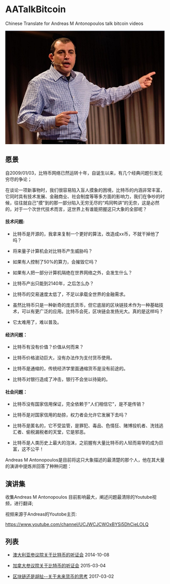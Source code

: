 # AATalkBitcoin

Chinese Translate for Andreas M Antonopoulos talk bitcoin videos

![logo](asserts/AA.jpg)

## 愿景

自2009/01/03，比特币网络已然运转十年，自诞生以来，有几个经典问题引发无穷尽的争论；

在谈论一项新事物时，我们很容易陷入盲人摸象的困境，比特币的内涵非常丰富，它同时具有技术发展、金融商业、社会制度等等多方面的影响力，我们在争吵的时候，往往就自己"摸"到的那一部分陷入无穷无尽的“鸡同鸭讲”的无奈，这是必然的，对于一个次世代技术而言，这世界上有谁能把握这只大象的全部呢？


#### 技术问题:

* 比特币是开源的，我拿来复制一个更好的算法，改造成xx币，不就干掉他了吗？

* 将来量子计算机会对比特币产生威胁吗？

* 如果有人控制了50%的算力，会摧毁它吗？

* 如果有人把一部分计算机隔绝在世界网络之外，会发生什么？

* 比特币产出只能到2140年，之后怎么办？

* 比特币的交易速度太低了，不足以承载全世界的金融需求。

* 虽然比特币只是一种新奇的庞氏货币，但它底层的区块链技术作为一种基础技术，可以有更广泛的应用。比特币会死，区块链会发扬光大。真的是这样吗？

* 它太难用了，难以普及。

#### 经济问题：

* 比特币有没有价值？价值从何而来？

* 比特币价格波动巨大，没有办法作为支付货币使用。

* 比特币是通缩的，传统经济学里面通缩货币是没有前途的。

* 比特币对银行造成了冲击，银行不会坐以待毙的。

#### 社会问题：

* 比特币没有国家信用保证，完全依赖于"人们相信它"，是不是传销？

* 比特币是对国家信用的劫掠，权力者会允许它发展下去吗？

* 比特币是匿名的，它不受监管，是罪犯、毒品、色情狂、赌博投机者、洗钱逃汇者、偷税漏税者的天堂，它是邪恶。

* 比特币是人类历史上最大的泡沫，之前握有大量比特币的人轻而易举的成为巨富，这不公平！

Andreas M Antonopoulos是目前将这只大象描述的最清楚的那个人，他在其大量的演讲中提炼并回答了种种问题：

## 演讲集

收集Andreas M Antonopoulos 目前影响最大，阐述问题最清除的Youtube视频，进行翻译;

视频来源于Andreas的Youtobe主页:

https://www.youtube.com/channel/UCJWCJCWOxBYSi5DhCieLOLQ


## 列表

* [澳大利亚参议院关于比特币的听证会](Australian_Senate_on_Bitcoin) 2014-10-08

* [加拿大参议院关于比特币的听证会](Canadian_Senate_Testimony_on_Bitcoin) 2015-03-04

* [区块链还是胡扯--关于未来货币的思考](Blockchain_vs_Bullshit) 2017-03-02
